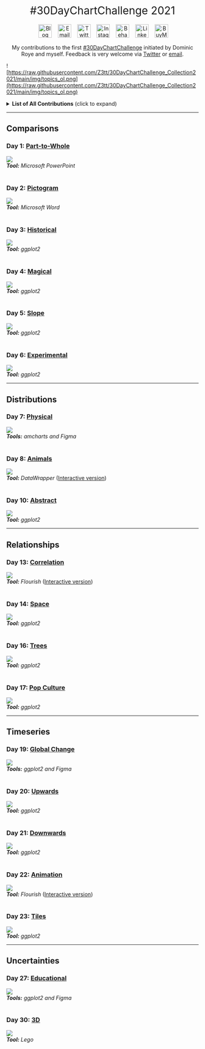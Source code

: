 <h1 style="font-weight:normal" align="center">
  &nbsp;#30DayChartChallenge 2021&nbsp;
</h1>

<div align="center">

&nbsp;&nbsp;&nbsp;
<a href="https://www-cedricscherer.com"><img border="0" alt="Blog" src="https://assets.dryicons.com/uploads/icon/svg/4926/home.svg" width="35" height="35"></a>&nbsp;&nbsp;&nbsp;
<a href="mailto:info@data-vizard.com"><img border="0" alt="Email" src="https://assets.dryicons.com/uploads/icon/svg/8009/02dc3a5c-6504-4347-85fb-3f510cfecc45.svg" width="35" height="35"></a>&nbsp;&nbsp;&nbsp;
<a href="https://twitter.com/CedScherer"><img border="0" alt="Twitter" src="https://assets.dryicons.com/uploads/icon/svg/8385/c23f7ffc-ca8d-4246-8978-ce9f6d5bcc99.svg" width="35" height="35"></a>&nbsp;&nbsp;&nbsp; 
<a href="https://www.instagram.com/cedscherer/"><img border="0" alt="Instagram" src="https://assets.dryicons.com/uploads/icon/svg/8330/62263227-bb78-4b42-a9a9-e222e0cc7b97.svg" width="35" height="35"></a>&nbsp;&nbsp;&nbsp;
<a href="https://www.behance.net/cedscherer"><img border="0" alt="Behance" src="https://assets.dryicons.com/uploads/icon/svg/8264/04073ce3-5b98-4f32-88d3-82b2ef828066.svg" width="35" height="35"></a>&nbsp;&nbsp;&nbsp;
<a href="https://www.linkedin.com/in/cedricpscherer/"><img border="0" alt="LinkedIn" src="https://assets.dryicons.com/uploads/icon/svg/8337/a347cd89-1662-4421-be90-58e5e8004eae.svg" width="35" height="35"></a>&nbsp;&nbsp;&nbsp;
<a href="https://www.buymeacoffee.com/z3tt"><img border="0" alt="BuyMeACoffee" src="https://www.buymeacoffee.com/assets/img/guidelines/logo-mark-3.svg" width="35" height="35"></a>&nbsp;&nbsp;&nbsp;

My contributions to the first [#30DayChartChallenge](https://twitter.com/tjukanov/status/1187713840550744066) initiated by Dominic Roye and myself. Feedback is very welcome via [Twitter](https://twitter.com/cedscherer) or [email](mailto:cedricphilippscherer@gmail.com).

</div>

![https://raw.githubusercontent.com/Z3tt/30DayChartChallenge_Collection2021/main/img/topics_ol.png](https://raw.githubusercontent.com/Z3tt/30DayChartChallenge_Collection2021/main/img/topics_ol.png)

<details>
  <summary><b>List of All Contributions</b> (click to expand)</summary>

<!-- toc -->
* Comparisons
  + Day 1: [Part-to-Whole](https://github.com/Z3tt/30DayChartChallenge/tree/main/01_part_to_whole/)
  + Day 2: [Pictogram](https://github.com/Z3tt/30DayChartChallenge/tree/main/02_pictogram/)
  + Day 3: [Historical](https://github.com/Z3tt/30DayChartChallenge/tree/main/03_historical/)
  + Day 4: [Magical](https://github.com/Z3tt/30DayChartChallenge/tree/main/04_magical/)
  + Day 5: [Slope](https://github.com/Z3tt/30DayChartChallenge/tree/main/05_slope/)
  + Day 6: [Experimental](https://github.com/Z3tt/30DayChartChallenge/tree/main/06_experimental/)
* Distributions
  + Day 7: [Physical](https://github.com/Z3tt/30DayChartChallenge/tree/main/07_physical/)
  + Day 8: [Animals](https://github.com/Z3tt/30DayChartChallenge/tree/main/08_animals/)
  + Day 9: Statistics
  + Day 10: [Abstract](https://github.com/Z3tt/30DayChartChallenge/tree/main/10_abstract/)
  + Day 11: Circular
  + Day 12: Strips
* Relationships
  + Day 13: [Correlation](https://github.com/Z3tt/30DayChartChallenge/tree/main/13_correlation/)
  + Day 14: [Space](https://github.com/Z3tt/30DayChartChallenge/tree/main/14_space/)
  + Day 15: Multivariate
  + Day 16: [Trees](https://github.com/Z3tt/30DayChartChallenge/tree/main/16_trees/)
  + Day 17: [Pop Culture](https://github.com/Z3tt/30DayChartChallenge/tree/main/17_pop_culture/)
  + Day 18: Connections
* Timeseries
  + Day 19: [Global Change](https://github.com/Z3tt/30DayChartChallenge/tree/main/19_global_change/)
  + Day 20: [Upwards](https://raw.githubusercontent.com/Z3tt/30DayChartChallenge/main/20_upwards/)
  + Day 21: [Downwards](https://github.com/Z3tt/30DayChartChallenge/tree/main/21_downwards)
  + Day 22: [Animation](https://github.com/Z3tt/30DayChartChallenge/tree/main/22_animation/)
  + Day 23: [Tiles](https://github.com/Z3tt/30DayChartChallenge/tree/main/23_tiles/)
  + Day 24: Monochrome
* Uncertainties:
  + Day 25: Demographic
  + Day 26: Trends
  + [Day 27: Educational](https://github.com/Z3tt/30DayChartChallenge/tree/main/27_educational/)
  + Day 28: Future
  + Day 29: Deviations
  + [Day 30: 3D](https://github.com/Z3tt/30DayChartChallenge/tree/main/30_3D/)
<!-- tocstop -->

</details>

***

## Comparisons

### Day 1: [Part-to-Whole](https://github.com/Z3tt/30DayChartChallenge/tree/main/01_part_to_whole)
![](https://raw.githubusercontent.com/Z3tt/30DayChartChallenge/main/01_part_to_whole/01_part_to_whole_v1.png)<br>***Tool:*** *Microsoft PowerPoint*<br><br>

### Day 2: [Pictogram](https://github.com/Z3tt/30DayChartChallenge/tree/main/02_pictogram)
![](https://raw.githubusercontent.com/Z3tt/30DayChartChallenge/main/02_pictogram/02_pictogram_en.png)<br>***Tool:*** *Microsoft Word*<br><br>

### Day 3: [Historical](https://github.com/Z3tt/30DayChartChallenge/tree/main/03_historical)
![](https://raw.githubusercontent.com/Z3tt/30DayChartChallenge/main/03_historical/03_historical.png)<br>***Tool:*** *ggplot2*<br><br>

### Day 4: [Magical](https://github.com/Z3tt/30DayChartChallenge/tree/main/04_magical)
![](https://raw.githubusercontent.com/Z3tt/30DayChartChallenge/main/04_magical/04_magical.png)<br>***Tool:*** *ggplot2*<br><br>

### Day 5: [Slope](https://github.com/Z3tt/30DayChartChallenge/tree/main/05_slope)
![](https://raw.githubusercontent.com/Z3tt/30DayChartChallenge/main/05_slope/05_slope.png)<br>***Tool:*** *ggplot2*<br><br>

### Day 6: [Experimental](https://github.com/Z3tt/30DayChartChallenge/tree/main/06_experimental)
![](https://raw.githubusercontent.com/Z3tt/30DayChartChallenge/main/06_experimental/06_experimental.png)<br>***Tool:*** *ggplot2*<br>

***

## Distributions

### Day 7: [Physical](https://github.com/Z3tt/30DayChartChallenge/tree/main/07_physical)
![](https://raw.githubusercontent.com/Z3tt/30DayChartChallenge/main/07_physical/07_physical.png)<br>***Tools:*** *amcharts and Figma*<br><br>

### Day 8: [Animals](https://github.com/Z3tt/30DayChartChallenge/tree/main/08_animals)
![](https://raw.githubusercontent.com/Z3tt/30DayChartChallenge/main/08_animals/08_animals_log.png)<br>***Tool:*** *DataWrapper* ([Interactive version](https://datawrapper.dwcdn.net/E883b/2/))<br><br>

### Day 10: [Abstract](https://github.com/Z3tt/30DayChartChallenge/tree/main/10_abstract)
![](https://raw.githubusercontent.com/Z3tt/30DayChartChallenge/main/10_abstract/10_abstract_turbo.png)<br>***Tool:*** *ggplot2*<br>

***

## Relationships

### Day 13: [Correlation](https://github.com/Z3tt/30DayChartChallenge/tree/main/13_correlation)
![](https://raw.githubusercontent.com/Z3tt/30DayChartChallenge/main/13_correlation/13_correlation.png)<br>***Tool:*** *Flourish* ([Interactive version](https://public.flourish.studio/visualisation/5846249/))<br><br>

### Day 14: [Space](https://github.com/Z3tt/30DayChartChallenge/tree/main/14_space)
![](https://raw.githubusercontent.com/Z3tt/30DayChartChallenge/main/14_space/14_space_mono.png)<br>***Tool:*** *ggplot2*<br><br>

### Day 16: [Trees](https://github.com/Z3tt/30DayChartChallenge/tree/main/16_trees)
![](https://raw.githubusercontent.com/Z3tt/30DayChartChallenge/main/16_trees/16_trees.png)<br>***Tool:*** *ggplot2*<br><br>

### Day 17: [Pop Culture](https://github.com/Z3tt/30DayChartChallenge/tree/main/17_pop_culture)
![](https://raw.githubusercontent.com/Z3tt/30DayChartChallenge/main/17_pop_culture/17_pop_culture.png)<br>***Tool:*** *ggplot2*<br>

***

## Timeseries

### Day 19: [Global Change](https://github.com/Z3tt/30DayChartChallenge/tree/main/19_global_change)
![](https://raw.githubusercontent.com/Z3tt/30DayChartChallenge/main/19_global_change/19_global_change.png)<br>***Tools:*** *ggplot2 and Figma*<br><br>

### Day 20: [Upwards](https://github.com/Z3tt/30DayChartChallenge/tree/main/20_upwards)
![](https://raw.githubusercontent.com/Z3tt/30DayChartChallenge/main/20_upwards/20_upwards.png)<br>***Tool:*** *ggplot2*<br><br>

### Day 21: [Downwards](https://github.com/Z3tt/30DayChartChallenge/tree/main/21_downwards)
![](https://raw.githubusercontent.com/Z3tt/30DayChartChallenge/main/21_downwards/21_downwards.png)<br>***Tool:*** *ggplot2*<br><br>

### Day 22: [Animation](https://github.com/Z3tt/30DayChartChallenge/tree/main/22_animation)
![](https://raw.githubusercontent.com/Z3tt/30DayChartChallenge/main/22_animation/22_animation.png)<br>***Tool:*** *Flourish* ([Interactive version](https://public.flourish.studio/visualisation/5939637))<br><br>

### Day 23: [Tiles](https://github.com/Z3tt/30DayChartChallenge/tree/main/23_tiles)
![](https://raw.githubusercontent.com/Z3tt/30DayChartChallenge/main/23_tiles/23_tiles.png)<br>***Tool:*** *ggplot2*<br>

***

## Uncertainties

### Day 27: [Educational](https://github.com/Z3tt/30DayChartChallenge/tree/main/27_educational)
![](https://raw.githubusercontent.com/Z3tt/30DayChartChallenge/main/27_educational/27_educational.png)<br>***Tools:*** *ggplot2 and Figma*<br><br>

### Day 30: [3D](https://github.com/Z3tt/30DayChartChallenge/tree/main/30_3D)
![](https://raw.githubusercontent.com/Z3tt/30DayChartChallenge/main/30_3D/30_3D.png)<br>***Tool:*** *Lego*

